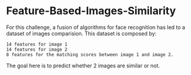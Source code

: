 # Feature-Based-Images-Similarity
 
For this challenge, a fusion of algorithms for face recognition has led to a dataset of images comparision. This dataset is composed by:

    14 features for image 1
    14 features for image 2
    8 features for the matching scores between image 1 and image 2.

The goal here is to predict whether 2 images are similar or not. 
